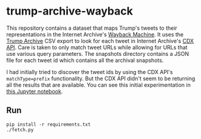 # trump-archive-wayback

This repository contains a dataset that maps Trump's tweets to their
representations in the Internet Archive's [Wayback Machine]. It uses the [Trump
Archive] CSV export to look for each tweet in Internet Archive's [CDX API]. Care
is taken to only match tweet URLs while allowing for URLs that use various query
parameters. The snapshots directory contains a JSON file for each tweet id which
contains all the archival snapshots.

I had initially tried to discover the tweet ids by using the CDX API's
`matchType=prefix` functionality. But the CDX API didn't seem to be returning
all the results that are available. You can see this initial experimentation in
[this Jupyter notebook].

## Run

    pip install -r requirements.txt
    ./fetch.py

[Trump Archive]: https://www.thetrumparchive.com/

[Wayback Machine]: https://web.archive.org

[CDX API]: https://github.com/internetarchive/wayback/tree/master/wayback-cdx-server

[this Jupyter notebook]: https://github.com/edsu/notebooks/blob/master/Trump%20Tweets%20at%20Internet%20Archive.ipynb
